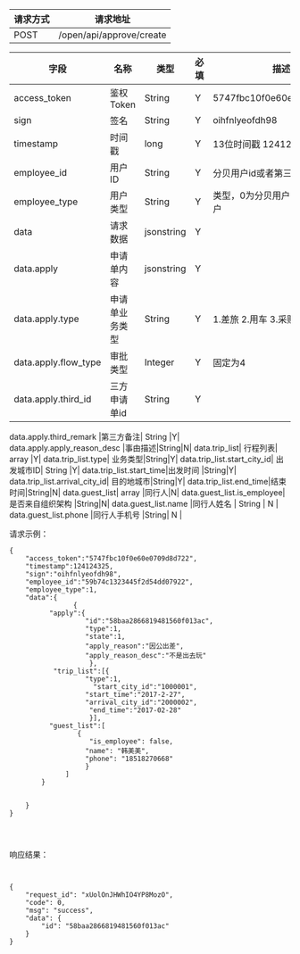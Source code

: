 请求方式|请求地址
----|---
POST|/open/api/approve/create


字段|名称|类型|必填|描述
----|---|---|---|---
access_token|鉴权Token|String|Y|5747fbc10f0e60e0709d8d722
sign|签名|String|Y| oihfnlyeofdh98
timestamp |时间戳|long|Y| 13位时间戳  1241243250000
employee\_id|用户ID|String|Y|分贝用户id或者第三方用户id
employee\_type|用户类型 |String|Y|类型，0为分贝用户，1为第三方用户
data |请求数据|jsonstring|Y|
data.apply |申请单内容| jsonstring |Y|
data.apply.type| 申请单业务类型| String |Y|1.差旅 2.用车 3.采购
data.apply.flow_type| 审批类型|Integer|Y|固定为4
data.apply.third_id |三方申请单id|String|Y|


data.apply.third_remark |第三方备注| String |Y|
data.apply.apply\_reason\_desc |事由描述|String|N|
data.trip\_list| 行程列表| array |Y|
data.trip\_list.type| 业务类型|String|Y|
data.trip\_list.start\_city\_id| 出发城市ID| String |Y|
data.trip\_list.start\_time|出发时间 |String|Y|
data.trip\_list.arrival\_city\_id| 目的地城市|String|Y|
data.trip\_list.end\_time|结束时间|String|N|
data.guest\_list| array |同行人|N|
data.guest\_list.is\_employee|是否来自组织架构  |String|N|
data.guest\_list.name |同行人姓名 | String | N |
data.guest\_list.phone |同行人手机号 |String| N |





请求示例：


```
{
	"access_token":"5747fbc10f0e60e0709d8d722",
	"timestamp":124124325,
	"sign":"oihfnlyeofdh98",
	"employee_id":"59b74c1323445f2d54dd07922",
	"employee_type":1,
	"data":{
				{
		  "apply":{
		           "id":"58baa2866819481560f013ac",
		           "type":1,
		           "state":1,
		           "apply_reason":"因公出差",
		           "apply_reason_desc":"不是出去玩"
		            },
		   "trip_list":[{
		           "type":1,  
		             "start_city_id":"1000001",        
		           "start_time":"2017-2-27",
		           "arrival_city_id":"2000002",
		            "end_time":"2017-02-28"
		            }],
		  "guest_list":[
		         {
		            "is_employee": false,
		           "name": "韩美美",
		           "phone": "18518270668"
		           }
		      ]
		}
		

	}
}




```



响应结果：




```


{
    "request_id": "xUolOnJHWhIO4YP8MozO",
    "code": 0,
    "msg": "success",
    "data": {
        "id": "58baa2866819481560f013ac"
    }
}



```

